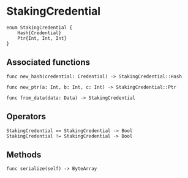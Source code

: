 # StakingCredential

```helios
enum StakingCredential {
	Hash{Credential}
	Ptr{Int, Int, Int}
}
```

## Associated functions

```helios
func new_hash(credential: Credential) -> StakingCredential::Hash

func new_ptr(a: Int, b: Int, c: Int) -> StakingCredential::Ptr

func from_data(data: Data) -> StakingCredential
```

## Operators

```helios
StakingCredential == StakingCredential -> Bool
StakingCredential != StakingCredential -> Bool
```

## Methods

```helios
func serialize(self) -> ByteArray
```
